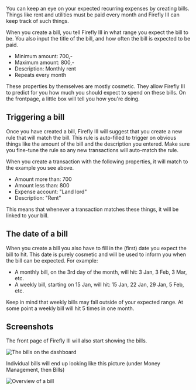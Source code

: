 You can keep an eye on your expected recurring expenses by creating bills. Things like rent and utilities must be paid every month and Firefly III can keep track of such things.

When you create a bill, you tell Firefly III in what range you expect the bill to be. You also input the title of the bill, and how often the bill is expected to be paid.

* Minimum amount: 700,-
* Maximum amount: 800,-
* Description: Monthly rent
* Repeats every month

These properties by themselves are mostly cosmetic. They allow Firefly III to predict for you how much you should expect to spend on these bills. On the frontpage, a little box will tell you how you're doing.

## Triggering a bill

Once you have created a bill, Firefly III will suggest that you create a new rule that will match the bill. This rule is auto-filled to trigger on obvious things like the amount of the bill and the description you entered. Make sure you fine-tune the rule so any new transactions will auto-match the rule.

When you create a transaction with the following properties, it will match to the example you see above.

* Amount more than: 700
* Amount less than: 800
* Expense account: "Land lord"
* Description: "Rent"

This means that whenever a transaction matches these things, it will be linked to your bill.

## The date of a bill

When you create a bill you also have to fill in the (first) date you expect the bill to hit. This date is purely cosmetic and will be used to inform you when the bill can be expected. For example:

* A monthly bill, on the 3rd day of the month, will hit: 3 Jan, 3 Feb, 3 Mar, etc.
* A weekly bill, starting on 15 Jan, will hit: 15 Jan, 22 Jan, 29 Jan, 5 Feb, etc.

Keep in mind that weekly bills may fall outside of your expected range. At some point a weekly bill will hit 5 times in one month.

## Screenshots

The front page of Firefly III will also start showing the bills.

![The bills on the dashboard](https://firefly-iii.org/static/docs/4.8.0/bills-frontpage.png)

Individual bills will end up looking like this picture (under Money Management, then Bills)

![Overview of a bill](https://firefly-iii.org/static/docs/4.7.0/bills-show.png)
